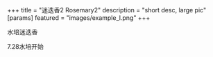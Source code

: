+++
title = "迷迭香2 Rosemary2"
description = "short desc, large pic"
[params]
featured = "images/example_l.png"
+++

水培迷迭香

7.28水培开始  
